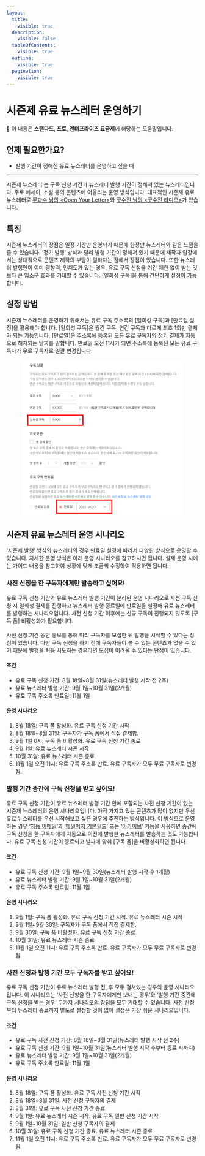 ```yaml
---
layout:
  title:
    visible: true
  description:
    visible: false
  tableOfContents:
    visible: true
  outline:
    visible: true
  pagination:
    visible: true
---
```


# 시즌제 유료 뉴스레터 운영하기

💬 이 내용은 **스탠다드, 프로, 엔터프라이즈 요금제**에 해당하는 도움말입니다.

## 언제 필요한가요?

* 발행 기간이 정해진 유료 뉴스레터를 운영하고 싶을 때

***

시즌제 뉴스레터’는 구독 신청 기간과 뉴스레터 발행 기간이 정해져 있는 뉴스레터입니다. 주로 에세이, 소설 등의 콘텐츠에 어울리는 운영 방식입니다. 대표적인 시즌제 유료 뉴스레터로 [무과수 님의 \<Open Your Letter>](https://blog.stibee.com/2016%EB%85%84-%ED%94%84%EB%9D%BC%ED%95%98-%EB%B2%A0%EB%A5%BC%EB%A6%B0%EC%9C%BC%EB%A1%9C-%EA%B0%80%EB%8A%94-%ED%8B%B0%EC%BC%93-open-your-letter-e7eec0887191)와 [굿수진 님의 <굿수진 라디오>](https://blog.stibee.com/%ED%95%98%EC%99%80%EC%9D%B4%EC%97%90%EC%84%9C-%ED%8E%B8%EC%A7%80%ED%95%A0%EA%B2%8C%EC%9A%94-%EC%95%84%EC%82%AC%EC%9D%B4%EB%B3%BC-%ED%95%98%EB%82%98-%EC%82%AC%EC%A3%BC%EC%84%B8%EC%9A%94-cff1fe86bef7)가 있습니다.



## 특징 <a href="#h_a7e3417bd8" id="h_a7e3417bd8"></a>

시즌제 뉴스레터의 장점은 일정 기간만 운영되기 때문에 한정판 뉴스레터와 같은 느낌을 줄 수 있습니다. ‘정기 발행’ 방식과 달리 발행 기간이 정해져 있기 때문에 제작자 입장에서는 상대적으로 콘텐츠 제작의 부담이 덜하다는 점에서 장점이 있습니다. 또한 뉴스레터 발행인이 이미 영향력, 인지도가 있는 경우, 유료 구독 신청을 기간 제한 없이 받는 것보다 큰 입소문 효과를 기대할 수 있습니다. \[일회성 구독]을 통해 간단하게 설정이 가능합니다.&#x20;



## 설정 방법 <a href="#h_af97168c35" id="h_af97168c35"></a>

시즌제 뉴스레터를 운영하기 위해서는 유료 구독 주소록의 \[일회성 구독]과 \[만료일 설정]을 활용해야 합니다. \[일회성 구독]은 월간 구독, 연간 구독과 다르게 최초 1회만 결제가 되는 기능입니다. \[만료일]은 주소록에 등록된 모든 유료 구독자의 정기 결제가 자동으로 해지되는 날짜를 말합니다. 만료일 오전 11시가 되면 주소록에 등록된 모든 유료 구독자가 무료 구독자로 일괄 변경됩니다.

<figure><img src="../.gitbook/assets/image (115).png" alt=""><figcaption></figcaption></figure>



## 시즌제 유료 뉴스레터 운영 시나리오 <a href="#h_8883102d14" id="h_8883102d14"></a>

‘시즌제 발행’ 방식의 뉴스레터의 경우 만료일 설정에 따라서 다양한 방식으로 운영할 수 있습니다. 자세한 운영 방식은 아래 운영 시나리오를 참고하시면 됩니다. 실제 운영 시에는 가이드 내용을 참고하여 상황에 맞게 조금씩 수정하여 적용하면 됩니다.



### 사전 신청을 한 구독자에게만 발송하고 싶어요! <a href="#h_d44c35ce7f" id="h_d44c35ce7f"></a>

유료 구독 신청 기간과 유료 뉴스레터 발행 기간이 분리된 운영 시나리오로 사전 구독 신청 시 일회성 결제를 진행하고 뉴스레터 발행 종료일에 만료일을 설정해 유료 뉴스레터를 발행하는 시나리오입니다. 사전 신청 기간 이후에는 신규 구독이 진행되지 않도록 \[구독 폼] 비활성화가 필요합니다.\
\
사전 신청 기간 동안 홍보를 통해 미리 구독자를 모집한 뒤 발행을 시작할 수 있다는 장점이 있습니다. 다만 구독 신청을 하기 전에 구독자들이 볼 수 있는 콘텐츠가 없을 수 있기 때문에 발행을 처음 시도하는 경우라면 모집이 어려울 수 있다는 단점이 있습니다.



#### **조건** <a href="#h_f19396760f" id="h_f19396760f"></a>

* 유료 구독 신청 기간: 8월 18일\~8월 31일(뉴스레터 발행 시작 전 2주)
* 유료 뉴스레터 발행 기간: 9월 1일\~10월 31일(2개월)
* 유료 구독 주소록 만료일: 11월 1일

#### **운영 시나리오** <a href="#h_3563f6c2d5" id="h_3563f6c2d5"></a>

1. 8월 18일: 구독 폼 활성화. 유료 구독 신청 기간 시작
2. 8월 18일\~8월 31일: 구독자가 구독 폼에서 직접 결제함.
3. 9월 1일 0시: 구독 폼 비활성화. 유료 구독 신청 기간 종료
4. 9월 1일: 유료 뉴스레터 시즌 시작
5. 10월 31일: 유료 뉴스레터 시즌 종료
6. 11월 1일 오전 11시: 유료 구독 주소록 만료. 유료 구독자가 모두 무료 구독자로 변경됨.&#x20;



### 발행 기간 중간에 구독 신청을 받고 싶어요! <a href="#h_098ff8a23d" id="h_098ff8a23d"></a>

유료 구독 신청 기간이 유료 뉴스레터 발행 기간 안에 포함되는 사전 신청 기간이 없는 시즌제 뉴스레터의 운영 시나리오입니다. 아직 가지고 있는 콘텐츠가 많이 없지만 우선 유료 뉴스레터를 우선 시작해보고 싶은 경우에 추천하는 방식입니다. 이 방식으로 운영하는 경우 ‘[자동 이메일](https://help.stibee.com/hc/ko/articles/4756530141583)’과 ‘[메일머지 기본필드](https://help.stibee.com/hc/ko/articles/4756468325135)’ 또는 ‘[아카이브](https://help.stibee.com/hc/ko/articles/4756482526223)’ 기능을 사용하면 중간에 구독 신청을 한 구독자에게 자동으로 이전에 발행한 뉴스레터를 발송하는 것도 가능합니다. 유료 구독 신청 기간이 종료되고 날짜에 맞춰 \[구독 폼]을 비활성화하면 됩니다.



#### **조건** <a href="#h_a5c49acc55" id="h_a5c49acc55"></a>

* 유료 구독 신청 기간: 9월 1일\~9월 30일(뉴스레터 발행 시작 후 1개월)
* 유료 뉴스레터 발행 기간: 9월 1일\~10월 31일(2개월)
* 유료 구독 주소록 만료일: 11월 1일

#### **운영 시나리오** <a href="#h_ead1bde5bb" id="h_ead1bde5bb"></a>

1. 9월 1일: 구독 폼 활성화. 유료 구독 신청 기간 시작. 유료 뉴스레터 시즌 시작
2. 9월 1일\~9월 30일: 구독자가 구독 폼에서 직접 결제함.
3. 9월 30일: 구독 폼 비활성화. 유료 구독 신청 기간 종료
4. 10월 31일: 유료 뉴스레터 시즌 종료
5. 11월 1일 오전 11시: 유료 구독 주소록 만료. 유료 구독자가 모두 무료 구독자로 변경됨



### 사전 신청과 발행 기간 모두 구독자를 받고 싶어요! <a href="#h_1336e778a9" id="h_1336e778a9"></a>

유료 구독 신청 기간이 유료 뉴스레터 발행 전, 후 모두 걸쳐있는 경우의 운영 시나리오입니다. 이 시나리오는 ‘사전 신청을 한 구독자에게만 보내는 경우’와 ‘발행 기간 중간에 구독 신청을 받는 경우’ 두가지 시나리오의 장점을 모두 기대할 수 있습니다. 사전 신청부터 뉴스레터 종료까지 별도로 설정할 것이 없어 설정은 가장 쉬운 시나리오입니다.



#### **조건** <a href="#h_54d430faa1" id="h_54d430faa1"></a>

* 유료 구독 사전 신청 기간: 8월 18일\~8월 31일(뉴스레터 발행 시작 전 2주)
* 유료 구독 신청 기간: 9월 1일\~10월 31일(뉴스레터 발행 시작 후부터 종료 시까지)
* 유료 뉴스레터 발행 기간: 9월 1일\~10월 31일(2개월)
* 유료 구독 주소록 만료일: 11월 1일

#### **운영 시나리오** <a href="#h_a11e6d0046" id="h_a11e6d0046"></a>

1. 8월 18일: 구독 폼 활성화. 유료 구독 사전 신청 기간 시작
2. 8월 18일\~8월 31일: 사전 신청 구독자의 결제
3. 8월 31일: 유료 구독 사전 신청 기간 종료
4. 9월 1일: 유료 뉴스레터 시즌 시작. 유료 구독 일반 신청 기간 시작
5. 9월 1일\~10월 31일: 일반 신청 구독자의 결제
6. 10월 31일: 유료 구독 신청 기간 종료. 유료 뉴스레터 시즌 종료
7. 11월 1일 오전 11시: 유료 구독 주소록 만료. 유료 구독자가 모두 무료 구독자로 변경됨

